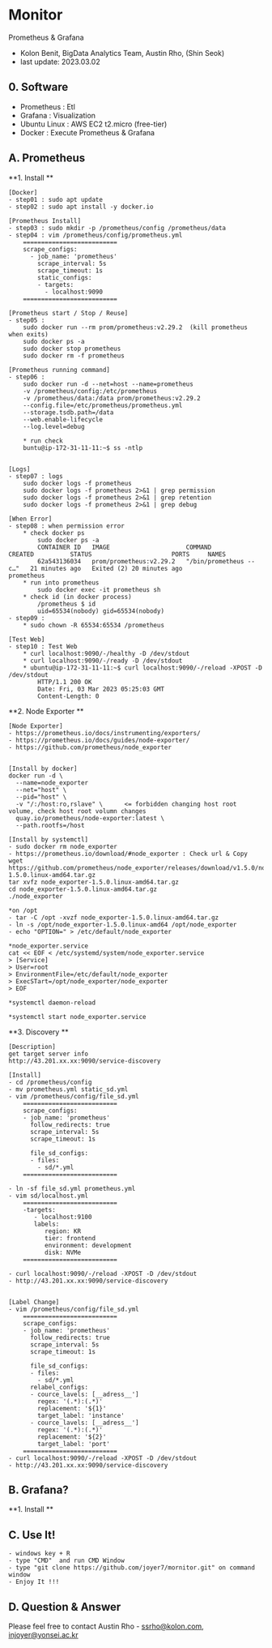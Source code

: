 # Monitor
Prometheus & Grafana
- Kolon Benit, BigData Analytics Team, Austin Rho, (Shin Seok)
- last update: 2023.03.02

## 0. Software
- Prometheus : Etl
- Grafana : Visualization
- Ubuntu Linux : AWS EC2 t2.micro (free-tier)
- Docker : Execute Prometheus & Grafana


## A. Prometheus

**1. Install **

	[Docker]
    - step01 : sudo apt update
	- step02 : sudo apt install -y docker.io
	
	[Prometheus Install]
    - step03 : sudo mkdir -p /prometheus/config /prometheus/data
    - step04 : vim /prometheus/config/prometheus.yml
	    ==========================
		scrape_configs:
		  - job_name: 'prometheus'
		    scrape_interval: 5s
		    scrape_timeout: 1s
		    static_configs:
		    - targets:
		      - localhost:9090
	    ==========================
	
	[Prometheus start / Stop / Reuse]
	- step05 :
	    sudo docker run --rm prom/prometheus:v2.29.2  (kill prometheus when exits) 
		sudo docker ps -a
		sudo docker stop prometheus
		sudo docker rm -f prometheus
	
	[Prometheus running command]
	- step06 : 
		sudo docker run -d --net=host --name=prometheus 
		-v /prometheus/config:/etc/prometheus
		-v /prometheus/data:/data prom/prometheus:v2.29.2
		--config.file=/etc/prometheus/prometheus.yml
		--storage.tsdb.path=/data
		--web.enable-lifecycle
		--log.level=debug
		
		* run check
		buntu@ip-172-31-11-11:~$ ss -ntlp
		

	[Logs]
	- step07 : logs
		sudo docker logs -f prometheus
		sudo docker logs -f prometheus 2>&1 | grep permission
		sudo docker logs -f prometheus 2>&1 | grep retention
		sudo docker logs -f prometheus 2>&1 | grep debug
	
	[When Error]	
	- step08 : when permission error
		* check docker ps 
			sudo docker ps -a
			CONTAINER ID   IMAGE                     COMMAND                  CREATED          STATUS                      PORTS     NAMES
			62a543136034   prom/prometheus:v2.29.2   "/bin/prometheus --c…"   21 minutes ago   Exited (2) 20 minutes ago             prometheus
		* run into prometheus
			sudo docker exec -it prometheus sh
		* check id (in docker process)
			/prometheus $ id
			uid=65534(nobody) gid=65534(nobody)
	- step09 : 
		* sudo chown -R 65534:65534 /prometheus
		
	[Test Web]
	- step10 : Test Web
		* curl localhost:9090/-/healthy -D /dev/stdout
		* curl localhost:9090/-/ready -D /dev/stdout
		* ubuntu@ip-172-31-11-11:~$ curl localhost:9090/-/reload -XPOST -D /dev/stdout
			HTTP/1.1 200 OK
			Date: Fri, 03 Mar 2023 05:25:03 GMT
			Content-Length: 0	


**2. Node Exporter **

	[Node Exporter]
	- https://prometheus.io/docs/instrumenting/exporters/
	- https://prometheus.io/docs/guides/node-exporter/
	- https://github.com/prometheus/node_exporter
	

	[Install by docker]
	docker run -d \
	  --name=node_exporter
	  --net="host" \
	  --pid="host" \
	  -v "/:/host:ro,rslave" \      <= forbidden changing host root volume, check host root volumn changes
	  quay.io/prometheus/node-exporter:latest \
	  --path.rootfs=/host
	
	[Install by systemctl]
	- sudo docker rm node_exporter
	- https://prometheus.io/download/#node_exporter : Check url & Copy
	wget https://github.com/prometheus/node_exporter/releases/download/v1.5.0/node_exporter-1.5.0.linux-amd64.tar.gz
	tar xvfz node_exporter-1.5.0.linux-amd64.tar.gz
	cd node_exporter-1.5.0.linux-amd64.tar.gz
	./node_exporter
	
	*on /opt
	- tar -C /opt -xvzf node_exporter-1.5.0.linux-amd64.tar.gz
	- ln -s /opt/node_exporter-1.5.0.linux-amd64 /opt/node_exporter
	- echo "OPTION=" > /etc/default/node_exporter
	
	*node_exporter.service
	cat << EOF < /etc/systemd/system/node_exporter.service
	> [Service]
	> User=root
	> EnvironmentFile=/etc/default/node_exporter
	> ExecSTart=/opt/node_exporter/node_exporter
	> EOF
	
	*systemctl daemon-reload
	
	*systemctl start node_exporter.service
	
	
**3. Discovery **

	[Description]
	get target server info
	http://43.201.xx.xx:9090/service-discovery
	
	[Install]
	- cd /prometheus/config
	- mv prometheus.yml static_sd.yml
	- vim /prometheus/config/file_sd.yml
	    ==========================
		scrape_configs:
	    - job_name: 'prometheus'
	      follow_redirects: true
	      scrape_interval: 5s
	      scrape_timeout: 1s
		
	      file_sd_configs:
	      - files:
	        - sd/*.yml
	    ==========================
		
	- ln -sf file_sd.yml prometheus.yml
	- vim sd/localhost.yml
	    ==========================
	    -targets:
	       - localhost:9100
	       labels:
	          region: KR
	          tier: frontend
	          environment: development
	          disk: NVMe
	    ==========================
		
	- curl localhost:9090/-/reload -XPOST -D /dev/stdout
	- http://43.201.xx.xx:9090/service-discovery


	[Label Change]
	- vim /prometheus/config/file_sd.yml
	    ==========================
		scrape_configs:
	    - job_name: 'prometheus'
	      follow_redirects: true
	      scrape_interval: 5s
	      scrape_timeout: 1s
		
	      file_sd_configs:
	      - files:
	        - sd/*.yml
	      relabel_configs:
	      - cource_lavels: [__adress__']
	        regex: '(.*):(.*)'
	        replacement: '${1}'
	        target_label: 'instance'
	      - cource_lavels: [__adress__']
	        regex: '(.*):(.*)'
	        replacement: '${2}'
	        target_label: 'port'
	    ==========================
	- curl localhost:9090/-/reload -XPOST -D /dev/stdout
	- http://43.201.xx.xx:9090/service-discovery

## B. Grafana?

**1. Install **




## C. Use It!
    - windows key + R
    - type "CMD"  and run CMD Window
    - type "git clone https://github.com/joyer7/mornitor.git" on command window
    - Enjoy It !!!
    

## D. Question & Answer
Please feel free to contact Austin Rho 
    - ssrho@kolon.com, injoyer@yonsei.ac.kr
	
	